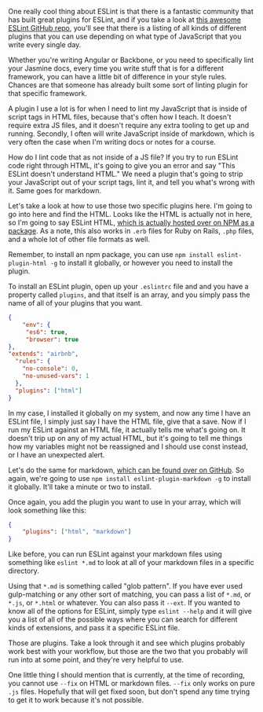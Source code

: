 One really cool thing about ESLint is that there is a fantastic community that has built great plugins for ESLint, and if you take a look at [this awesome ESLint GitHub repo](https://github.com/dustinspecker/awesome-eslint), you'll see that there is a listing of all kinds of different plugins that you can use depending on what type of JavaScript that you write every single day.

Whether you're writing Angular or Backbone, or you need to specifically lint your Jasmine docs, every time you write stuff that is for a different framework, you can have a little bit of difference in your style rules. Chances are that someone has already built some sort of linting plugin for that specific framework.

A plugin I use a lot is for when I need to lint my JavaScript that is inside of script tags in HTML files, because that's often how I teach. It doesn't require extra JS files, and it doesn't require any extra tooling to get up and running. Secondly, I often will write JavaScript inside of markdown, which is very often the case when I'm writing docs or notes for a course.

How do I lint code that as not inside of a JS file? If you try to run ESLint code right through HTML, it's going to give you an error and say "This ESLint doesn't understand HTML." We need a plugin that's going to strip your JavaScript out of your script tags, lint it, and tell you what's wrong with it. Same goes for markdown.

Let's take a look at how to use those two specific plugins here. I'm going to go into here and find the HTML. Looks like the HTML is actually not in here, so I'm going to say ESLint HTML, [which is actually hosted over on NPM as a package](https://www.npmjs.com/package/eslint-plugin-html). As a note, this also works in `.erb` files for Ruby on Rails, `.php` files, and a whole lot of other file formats as well. 

Remember, to install an npm package, you can use `npm install eslint-plugin-html -g` to install it globally, or  however you need to install the plugin.

To install an ESLint plugin, open up your `.eslintrc` file and and you have a property called `plugins`, and that itself is an array, and you simply pass the name of all of your plugins that you want.

```json
{
    "env": {
     "es6": true,
     "browser": true
},
"extends": "airbnb",
  "rules": {
    "no-console": 0,
    "no-unused-vars": 1
  },
  "plugins": ["html"]
}
```

In my case, I installed it globally on my system, and now any time I have an ESLint file, I simply just say I have the HTML file, give that a save. Now if I run my ESLint against an HTML file, it actually tells me what's going on. It doesn't trip up on any of my actual HTML, but it's going to tell me things how my variables might not be reassigned and I should  use const instead, or I have an unexpected alert.
 
Let's do the same for markdown, [which can be found over on GitHub](https://github.com/eslint/eslint-plugin-markdown). So again, we're going to use `npm install eslint-plugin-markdown -g` to install it globally. It'll take a minute or two to install.

Once again, you add the plugin you want to use in your array, which will look something like this:
 
```json
{
    "plugins": ["html", "markdown"]
}
```
Like before, you can run ESLint against your markdown files using something like `eslint *.md` to look at all of your markdown files in a specific directory. 

Using that `*.md` is something called "glob pattern". If you have ever used gulp-matching or any other sort of matching, you can pass a list of `*.md`, or `*.js`, or `*.html` or whatever. You can also pass it `--ext`. If you wanted to know all of the options for ESLint, simply type `eslint --help` and it will give you a list of all of the possible ways where you can search for different kinds of extensions, and pass it a specific ESLint file.

Those are plugins. Take a look through it and see which plugins probably work best with your workflow, but those are the two that you probably will run into at some point, and they're very helpful to use. 

One little thing I should mention that is currently, at the time of recording, you cannot use `--fix` on HTML or markdown files. `--fix` only works on pure `.js` files. Hopefully that will get fixed soon, but don't spend any time trying to get it to work because it's not possible.
